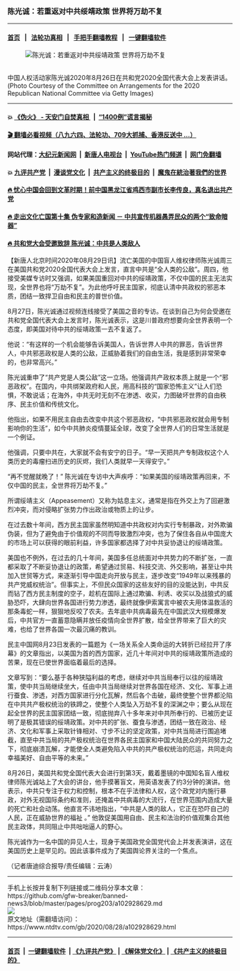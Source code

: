 ### 陈光诚：若重返对中共绥靖政策 世界将万劫不复
------------------------

#### [首页](https://github.com/gfw-breaker/banned-news3/blob/master/README.md) &nbsp;&nbsp;|&nbsp;&nbsp; [法轮功真相](https://github.com/begood0513/basic/blob/master/README.md)  &nbsp;&nbsp;|&nbsp;&nbsp; [手把手翻墙教程](https://github.com/gfw-breaker/guides/wiki)  &nbsp;&nbsp;|&nbsp;&nbsp; [一键翻墙软件](https://github.com/gfw-breaker/nogfw/blob/master/README.md)  



<div><div class="featured_image">
 <figure>
  <img alt="陈光诚：若重返对中共绥靖政策 世界将万劫不复" src="https://i.ntdtv.com/assets/uploads/2020/08/GettyImages-1268944456-1-800x450.jpg"/>
 </figure><br/>
 <span class="caption">
  中国人权活动家陈光诚2020年8月26日在共和党2020全国代表大会上发表讲话。 (Photo Courtesy of the Committee on Arrangements for the 2020 Republican National Committee via Getty Images)
 </span>
</div>
</div><hr/>

#### 💥 [《伪火》 - 天安门自焚真相 ](http://141.164.51.119:10000/videos/blog/weihuo.html)&nbsp; |&nbsp; [“1400例”谎言揭秘  ](http://141.164.51.119:10000/videos/blog/jiexi1400.html)

#### [ 🎬  翻墙必看视频（八九六四、法轮功、709大抓捕、香港反送中 ...）](https://github.com/gfw-breaker/links/blob/master/banned.md)

#### 网站代理：[大纪元新闻网](http://167.172.10.89:10080/gb/) &nbsp;|&nbsp; [新唐人电视台](http://167.172.10.89:8808/gb/)  &nbsp;|&nbsp; [YouTube热门频道](http://158.247.203.241/youtube.html) &nbsp;|&nbsp; [网门免翻墙](http://158.247.203.241:11000/show.aspx?name=ogHome)

#### 💥 [九评共产党](http://141.164.51.119:10000/videos/res/jiuping/)&nbsp; |&nbsp; [漫谈党文化](http://141.164.51.119:10000/videos/res/mtdwh/)&nbsp; |&nbsp; [共产主义的终极目的](http://141.164.51.119:10000/videos/res/zjmd/)&nbsp; |&nbsp; [魔鬼在統治著我們的世界](http://141.164.51.119:10000/videos/res/TheSpecter/)  

#### [ 🔥  忧心中国会回到文革时期！前中国黑龙江省鸡西市副市长李传良，真名退出共产党](http://141.164.51.119:10000/videos/news/quit01.html)

#### [ 🔥  走出文化亡国第十集 伪专家和造新闻 － 中共宣传机器愚弄民众的两个“致命暗器”](http://141.164.51.119:10000/videos/news/../res/zcwhwg/index.html)

#### [ 🔥  共和党大会受邀致辞 陈光诚：中共是人类敌人](http://141.164.51.119:10000/videos/news/cgc.html)

<div><div class="post_content" itemprop="articleBody">
 <p>
  【新唐人北京时间2020年08月29日讯】流亡美国的中国盲人维权律师陈光诚周三在美国共和党2020全国代表大会上发言，直言中共是“全人类的公敌”。周四，他接受美媒专访时又强调，如果美国重回对中共的绥靖政策，不仅中国的民主无法实现，全世界也将“万劫不复”。为此他呼吁民主国家，彻底认清中共政权的邪恶本质，团结一致捍卫自由和民主的普世价值。
 </p>
 <p>
  8月27日，陈光诚通过视频连线接受了美国之音的专访。在谈到自己为何会受邀在共和党全国代表大会上发言时，陈光诚表示，这是川普政府想要向全世界表明一个态度，即美国对待中共的绥靖政策一去不复返了。
 </p>
 <p>
  他说：“有这样的一个机会能够告诉美国人，告诉世界人中共的罪恶，告诉世界人，中共邪恶政权是人类的公敌，正威胁着我们的自由生活，我是感到非常荣幸的，也非常高兴。”
 </p>
 <p>
  陈光诚重申了“共产党是人类公敌”这一立场。他强调共产政权本质上就是一个“邪恶政权”。在国内，中共绑架政府和人民，用高科技的“国家恐怖主义”让人们恐惧，不敢说话；在海外，中共无时无刻不在渗透、收买，力图破坏世界的自由秩序、民主价值和传统文化。
 </p>
 <p>
  他指出，如果不用民主自由去改变中共这个邪恶政权，“中共邪恶政权就会用专制影响你的生活”，如今中共肺炎疫情蔓延全球，改变了全世界人们的日常生活就是一个例证。
 </p>
 <p>
  他强调，只要中共在，大家就不会有安宁的日子。“早一天把共产专制政权这个人类历史的毒瘤扫进历史的灰烬，我们人类就早一天得安宁。”
 </p>
 <p>
  “再不觉醒就晚了！” 陈光诚在专访中大声疾呼：“如果美国的绥靖政策再回来，不仅中国的民主，全世界将万劫不复。”
 </p>
 <p>
  所谓绥靖主义（Appeasement）又称为姑息主义，通常是指在外交上为了回避激烈冲突，而对侵略扩张势力作出政治或物质上的让步。
 </p>
 <p>
  在过去数十年间，西方民主国家虽然明知道中共政权对内实行专制暴政，对外欺骗伪装，但为了避免由于价值观的不同而导致激烈冲突，也为了保住各自从中国庞大的市场上可以获得的眼前利益，许多国家都选择了对中共妥协退让的绥靖政策。
 </p>
 <p>
  美国也不例外，在过去的几十年间，美国多任总统面对中共势力的不断扩张，一直都采取了不断妥协退让的政策，希望通过贸易、科技交流、外交影响，甚至让中共加入世贸等方式，来逐渐引导中国走向开放与民主，逐步改变“1949年以来残暴的共产党威权统治”。但事实上，不但民众国家的这些友好的目的没能达到，中共反而钻了西方民主制度的空子，趁机在国际上通过欺骗、利诱、收买以及战狼式的威胁恐吓，大肆向世界各国进行势力渗透，最终就像伊索寓言中被农夫用体温救活的那条毒蛇一样，狠狠地反咬了农夫。去年底中共病毒最先在中国武汉大规模爆发后，中共官方一直蓄意隐瞒并放任疫情向全世界扩散，给全世界带来了巨大的灾难，也给了世界各国一次最沉痛的教训。
 </p>
 <p>
  民主中国网8月23日发表的一篇题为《一场关系全人类命运的大转折已经拉开了序幕》的文章指出，以美国为首的西方国家，近几十年间对中共的绥靖政策所造成的苦果，现在已使世界面临着最后的选择。
 </p>
 <p>
  文章写到：“要么基于各种狭隘利益的考虑，继续对中共当局奉行以往的绥靖政策，使中共当局继续坐大，任由中共当局继续对世界各国在经济、文化、军事上进行蚕食、渗透，对西方国家进行分化瓦解，然后各个击破，最终使整个世界都沦陷在中共共产极权统治的铁蹄之，使整个人类坠入万劫不复的深渊之中；要么从现在起全世界的民主国家团结一致，彻底抛弃八十多年来对中共所奉行的、已被历史证明了是极其错误的绥靖政策。对中共的扩张、蚕食与渗透，团结一致在政治、经济、文化和军事上采取针锋相对、寸步不让的坚定政策，对中共当局进行围追堵截，直至中共当局的共产极权统治在世界各民主国家和中国大陆民众的共同努力之下，彻底崩溃瓦解，才能使全人类避免陷入中共的共产极权统治的厄运，共同走向幸福美好、自由平等的未来。”
 </p>
 <p>
  8月26日，美国共和党全国代表大会进行到第3天，戴着墨镜的中国知名盲人维权律师陈光诚站上了大会的讲台，他手摸著盲文，用英语发表了约3分钟的演讲。他表示，中共只专注于权力和控制，根本不在乎法律和人权，这个政党对内施行暴政，对外无视国际条约和准则，还掩盖中共病毒的大流行，在世界范围内造成大量的死亡和社会动荡。他直言不讳地指出，“中共是人类的敌人，它正在恐吓自己的人民，正在威胁世界的福祉 。” 他敦促美国用自由、民主和法治的价值观集合其他民主政体，共同阻止中共咄咄逼人的野心。
 </p>
 <p>
  陈光诚作为一名中国的异见人士，现身于美国政党全国党代会上并发表演讲，这在美国历史上是罕见的。因此该事件成为了美国舆论界关注的一个焦点。
 </p>
 <p>
  （记者唐迪综合报导/责任编辑：云涛）
 </p>
 <div class="single_ad">
 </div>
</div>
</div>
<hr/>
手机上长按并复制下列链接或二维码分享本文章：<br/>
https://github.com/gfw-breaker/banned-news3/blob/master/pages/prog203/a102928629.md <br/>
<a href='https://github.com/gfw-breaker/banned-news3/blob/master/pages/prog203/a102928629.md'><img src='https://github.com/gfw-breaker/banned-news3/blob/master/pages/prog203/a102928629.md.png'/></a> <br/>
原文地址（需翻墙访问）：https://www.ntdtv.com/gb/2020/08/28/a102928629.html


------------------------
#### [首页](https://github.com/gfw-breaker/banned-news3/blob/master/README.md) &nbsp;|&nbsp; [一键翻墙软件](https://github.com/gfw-breaker/nogfw/blob/master/README.md) &nbsp;| [《九评共产党》](https://github.com/gfw-breaker/9ping.md/blob/master/README.md#九评之一评共产党是什么) | [《解体党文化》](https://github.com/gfw-breaker/jtdwh.md/blob/master/README.md) | [《共产主义的终极目的》](https://github.com/gfw-breaker/gczydzjmd.md/blob/master/README.md)


<img src='http://gfw-breaker.win/banned-news3/pages/prog203/a102928629.md' width='0px' height='0px'/>